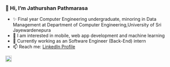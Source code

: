 ### 👋 Hi, I’m Jathurshan Pathmarasa

- ✨ Final year Computer Engineering undergraduate, minoring in Data Management at Department of Computer Engineering,University of Sri Jayewardenepura
- 💞️ I am interested in mobile, web app development and machine learning
- 🌱 Currently working as an Software Engineer (Back-End) intern
- 📫 Reach me: [LinkedIn Profile](https://www.linkedin.com/in/pathmarasa-jathurshan-10559622a/)

<a href="https://www.linkedin.com/in/jathurshan-pathmarasa-10559622a/">
  <img src="https://raw.githubusercontent.com/rahuldkjain/github-profile-readme-generator/master/src/images/icons/Social/linked-in-alt.svg" height="20" width="20" alt="LinkedIn">
</a>

<!---
Justy-11/Justy-11 is a ✨ special ✨ repository because its `README.md` (this file) appears on your GitHub profile.
You can click the Preview link to take a look at your changes.
--->
